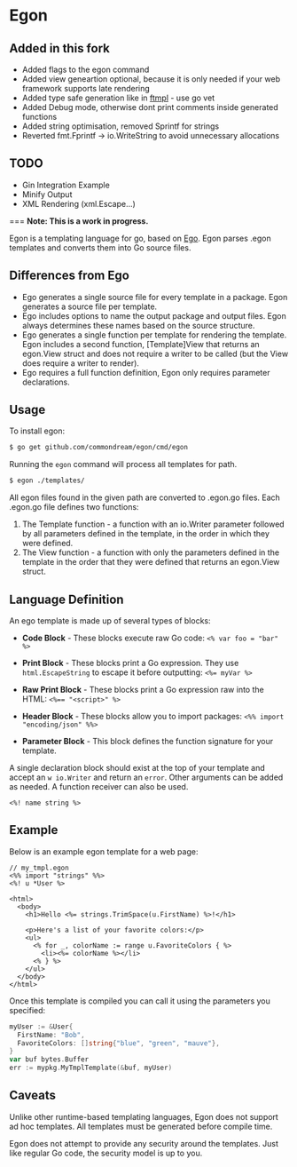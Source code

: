 Egon
===
## Added in this fork
* Added flags to the egon command
* Added view geneartion optional, because it is only needed if your web framework supports late rendering
* Added type safe generation like in [ftmpl](https://github.com/tkrajina/ftmpl) - use go vet
* Added Debug mode, otherwise dont print comments inside generated functions
* Added string optimisation, removed Sprintf for strings
* Reverted fmt.Fprintf -> io.WriteString to avoid unnecessary allocations

## TODO
* Gin Integration Example
* Minify Output
* XML Rendering (xml.Escape...)

===
**Note: This is a work in progress.**

Egon is a templating language for go, based on [Ego](https://github.com/benbjohnson/ego).
Egon parses .egon templates and converts them into Go source files.

## Differences from Ego

* Ego generates a single source file for every template in a package. Egon
  generates a source file per template.
* Ego includes options to name the output package and output files. Egon always
  determines these names based on the source structure.
* Ego generates a single function per template for rendering the template. Egon
  includes a second function, [Template]View that returns an egon.View struct
  and does not require a writer to be called (but the View does require a writer
  to render).
* Ego requires a full function definition, Egon only requires parameter declarations.

## Usage

To install egon:

```sh
$ go get github.com/commondream/egon/cmd/egon
```

Running the `egon` command will process all templates for path.

```sh
$ egon ./templates/
```

All egon files found in the given path are converted to .egon.go files.
Each .egon.go file defines two functions:

1. The Template function - a function with an io.Writer parameter followed by
   all parameters defined in the template, in the order in which they were
   defined.
2. The View function - a function with only the parameters defined in the
   template in the order that they were defined that returns an egon.View
   struct.


## Language Definition

An ego template is made up of several types of blocks:

* **Code Block** - These blocks execute raw Go code: `<% var foo = "bar" %>`

* **Print Block** - These blocks print a Go expression. They use `html.EscapeString` to escape it before outputting: `<%= myVar %>`

* **Raw Print Block** - These blocks print a Go expression raw into the HTML: `<%== "<script>" %>`

* **Header Block** - These blocks allow you to import packages: `<%% import "encoding/json" %%>`

* **Parameter Block** - This block defines the function signature for your template.

A single declaration block should exist at the top of your template and accept an `w io.Writer` and return an `error`. Other arguments can be added as needed. A function receiver can also be used.

```
<%! name string %>
```


## Example

Below is an example egon template for a web page:

```ego
// my_tmpl.egon
<%% import "strings" %%>
<%! u *User %>

<html>
  <body>
    <h1>Hello <%= strings.TrimSpace(u.FirstName) %>!</h1>

    <p>Here's a list of your favorite colors:</p>
    <ul>
      <% for _, colorName := range u.FavoriteColors { %>
        <li><%= colorName %></li>
      <% } %>
    </ul>
  </body>
</html>
```

Once this template is compiled you can call it using the parameters you specified:

```go
myUser := &User{
  FirstName: "Bob",
  FavoriteColors: []string{"blue", "green", "mauve"},
}
var buf bytes.Buffer
err := mypkg.MyTmplTemplate(&buf, myUser)
```

## Caveats

Unlike other runtime-based templating languages, Egon does not support ad hoc
templates. All templates must be generated before compile time.

Egon does not attempt to provide any security around the templates. Just like
regular Go code, the security model is up to you.
